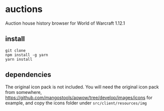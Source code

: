 # auctions
Auction house history browser for World of Warcraft 1.12.1

## install

```
git clone
npm install -g yarn
yarn install
```

## dependencies

The original icon pack is not included. You will need the original icon pack from somewhere, https://github.com/mangostools/aowow/tree/develop/images/icons for example, and copy the icons folder under `src/client/resources/img`

